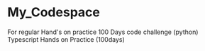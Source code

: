 # My_Codespace
For regular Hand's on practice
100 Days code challenge (python)
Typescript Hands on Practice (100days)
